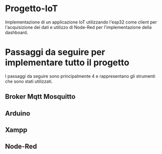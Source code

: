 # Progetto-IoT
Implementazione di un applicazione IoT utilizzando l'esp32 come client per l'acquisizione dei dati e utilizzo di Node-Red per l'implementazione della dashboard.

# Passaggi da seguire per implementare tutto il progetto
I passaggi da seguire sono principalmente 4 e rappresentano gli strumenti che sono stati utilizzati.
  ## Broker Mqtt Mosquitto
  ## Arduino
  ## Xampp
  
  ## Node-Red
